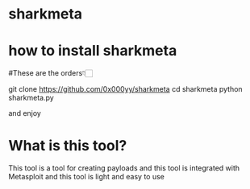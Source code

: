 # sharkmeta
# how to install sharkmeta
#These are the orders👇🏻

‏git clone https://github.com/0x000yy/sharkmeta
cd sharkmeta
python sharkmeta.py ‏

‏and enjoy

# What is this tool? 
This tool is a tool for creating payloads and this tool is integrated with Metasploit and this tool is light and easy to use 
